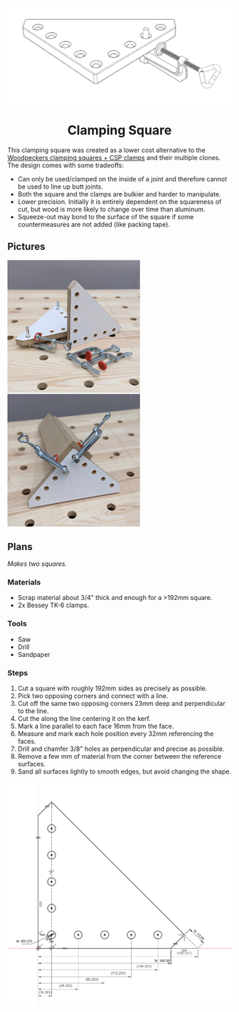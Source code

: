 <p align="center">
  <img src="./images/wireframe.png" width="600"/>
</p>
<h1 align="center">
  Clamping Square
</h1>

This clamping square was created as a lower cost alternative to the
[Woodpeckers clamping squares + CSP clamps](https://www.woodpeck.com/clamping-squares-plus.html)
and their multiple clones. The design comes with some tradeoffs:

- Can only be used/clamped on the inside of a joint and therefore cannot be used
  to line up butt joints.
- Both the square and the clamps are bulkier and harder to manipulate.
- Lower precision. Initially it is entirely dependent on the squareness of cut,
  but wood is more likely to change over time than aluminum.
- Squeeze-out may bond to the surface of the square if some countermeasures are
  not added (like packing tape).

## Pictures

<img src="./images/display.jpg" width="298"/>
<img src="./images/clamped.jpg" width="298"/>

## Plans

_Makes two squares._

### Materials

- Scrap material about 3/4" thick and enough for a >192mm square.
- 2x Bessey TK-6 clamps.

### Tools

- Saw
- Drill
- Sandpaper

### Steps

1. Cut a square with roughly 192mm sides as precisely as possible.
2. Pick two opposing corners and connect with a line.
3. Cut off the same two opposing corners 23mm deep and perpendicular to the
   line.
4. Cut the along the line centering it on the kerf.
5. Mark a line parallel to each face 16mm from the face.
6. Measure and mark each hole position every 32mm referencing the faces.
7. Drill and chamfer 3/8" holes as perpendicular and precise as possible.
8. Remove a few mm of material from the corner between the reference surfaces.
9. Sand all surfaces lightly to smooth edges, but avoid changing the shape.

<img src="./images/measurements.png" width="600"/>
